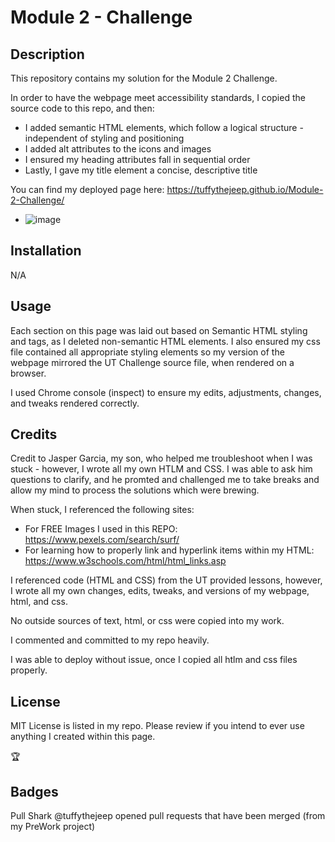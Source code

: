 # Module 2 - Challenge

## Description

This repository contains my solution for the Module 2 Challenge.

In order to have the webpage meet accessibility standards, I copied the source code to this repo, and then:

- I added semantic HTML elements, which follow a logical structure - independent of styling and positioning
- I added alt attributes to the icons and images
- I ensured my heading attributes fall in sequential order
- Lastly, I gave my title element a concise, descriptive title

You can find my deployed page here: https://tuffythejeep.github.io/Module-2-Challenge/

- ![image](https://github.com/tuffythejeep/Module-1-Challenge/assets/167649421/39291f61-dc78-406b-90eb-adea8ce41c2b)

## Installation

N/A

## Usage

Each section on this page was laid out based on Semantic HTML styling and tags, as I deleted non-semantic HTML elements. I also ensured my css file contained all appropriate styling elements so my version of the webpage mirrored the UT Challenge source file, when rendered on a browser.

I used Chrome console (inspect) to ensure my edits, adjustments, changes, and tweaks rendered correctly.

## Credits

Credit to Jasper Garcia, my son, who helped me troubleshoot when I was stuck - however, I wrote all my own HTLM and CSS. I was able to ask him questions to clarify, and he promted and challenged me to take breaks and allow my mind to process the solutions which were brewing.

When stuck, I referenced the following sites:
* For FREE Images I used in this REPO: https://www.pexels.com/search/surf/
* For learning how to properly link and hyperlink items within my HTML: https://www.w3schools.com/html/html_links.asp

I referenced code (HTML and CSS) from the UT provided lessons, however, I wrote all my own changes, edits, tweaks, and versions of my webpage, html, and css.

No outside sources of text, html, or css were copied into my work.

I commented and committed to my repo heavily.

I was able to deploy without issue, once I copied all htlm and css files properly.

## License

MIT License is listed in my repo. Please review if you intend to ever use anything I created within this page.

🏆

## Badges

Pull Shark
@tuffythejeep opened pull requests that have been merged (from my PreWork project)
